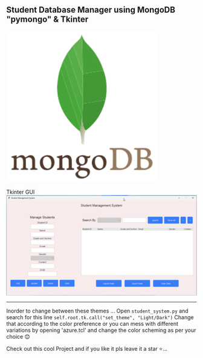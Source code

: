 Student Database Manager using MongoDB "pymongo" & Tkinter
------------------------------------------------------------------------------------------------------------------------------------
<img src="https://raw.githubusercontent.com/devicons/devicon/master/icons/mongodb/mongodb-original-wordmark.svg" style="width:400px;height:400px;margin-left: auto;
  margin-right: auto;">

 

  <bold> Tkinter GUI </bold>
  <img src="bg_images/Light-Tk.png"/>


  


 ------------------------------------------------------------------------------------------------------------------------------------  
Inorder to change between these themes ... Open `student_system.py` and search for this line `self.root.tk.call("set_theme", "Light/Dark")`
Change that according to the color preference or you can mess with different variations by opening 'azure.tcl' and change the color scheming as per your choice 😊

   
 <p>Check out this cool Project and if you like it pls leave it a star ⭐... </p>
 




